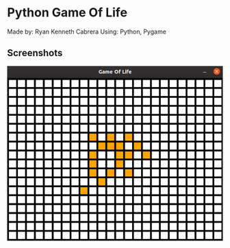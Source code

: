 # Python Game Of Life

Made by: Ryan Kenneth Cabrera
Using: Python, Pygame

## Screenshots
![](images/screenshot.png)